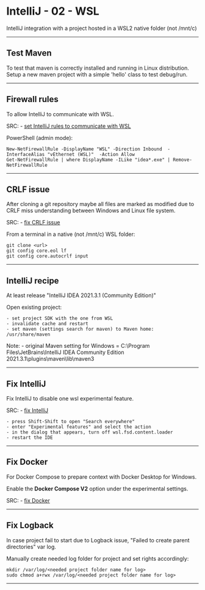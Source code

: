 # IntelliJ - 02 - WSL

IntelliJ integration with a project hosted in a WSL2 native folder (not /mnt/c)

***

## Test Maven

To test that maven is correctly installed and running in Linux distribution.  
Setup a new maven project with a simple 'hello' class to test debug/run.

***

## Firewall rules

To allow IntelliJ to communicate with WSL.

SRC: - [set IntelliJ rules to communicate with WSL](https://www.jetbrains.com/help/idea/how-to-use-wsl-development-environment-in-product.html#debugging_system_settings)

PowerShell (admin mode):

```text
New-NetFirewallRule -DisplayName "WSL" -Direction Inbound  -InterfaceAlias "vEthernet (WSL)"  -Action Allow
Get-NetFirewallRule | where DisplayName -ILike "idea*.exe" | Remove-NetFirewallRule
```

***

## CRLF issue

After cloning a git repository maybe all files are marked as modified due to CRLF miss understanding between Windows and Linux file system.

SRC: - [fix CRLF issue](https://stackoverflow.com/questions/9976986/force-lf-eol-in-git-repo-and-working-copy)

From a terminal in a native (not /mnt/c) WSL folder:

```console
git clone <url>
git config core.eol lf
git config core.autocrlf input
```

***

## IntelliJ recipe

At least release "IntelliJ IDEA 2021.3.1 (Community Edition)"

Open existing project:

```text
- set project SDK with the one from WSL
- invalidate cache and restart
- set maven (settings search for maven) to Maven home: /usr/share/maven
```

Note: - original Maven setting for Windows = C:\Program Files\JetBrains\IntelliJ IDEA Community Edition 2021.3.1\plugins\maven\lib\maven3

***

## Fix IntelliJ

Fix IntelliJ to disable one wsl experimental feature.

SRC: - [fix IntelliJ](https://youtrack.jetbrains.com/issue/IDEA-286059)

```text
- press Shift-Shift to open "Search everywhere"
- enter "Experimental features" and select the action
- in the dialog that appears, turn off wsl.fsd.content.loader
- restart the IDE
```

***

## Fix Docker

For Docker Compose to prepare context with Docker Desktop for Windows.

Enable the **Docker Compose V2** option under the experimental settings.

SRC: - [fix Docker](https://stackoverflow.com/questions/68945027/wsl2-docker-compose-unable-to-prepare-context)

***

## Fix Logback

In case project fail to start due to Logback issue, "Failed to create parent directories" var log.

Manually create needed log folder for project and set rights accordingly:

```console
mkdir /var/log/<needed project folder name for log>
sudo chmod a+rwx /var/log/<needed project folder name for log>
```

***
